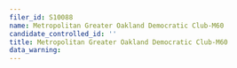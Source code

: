 ```yaml
---
filer_id: S10088
name: Metropolitan Greater Oakland Democratic Club-M60
candidate_controlled_id: ''
title: Metropolitan Greater Oakland Democratic Club-M60
data_warning: 
---
```

